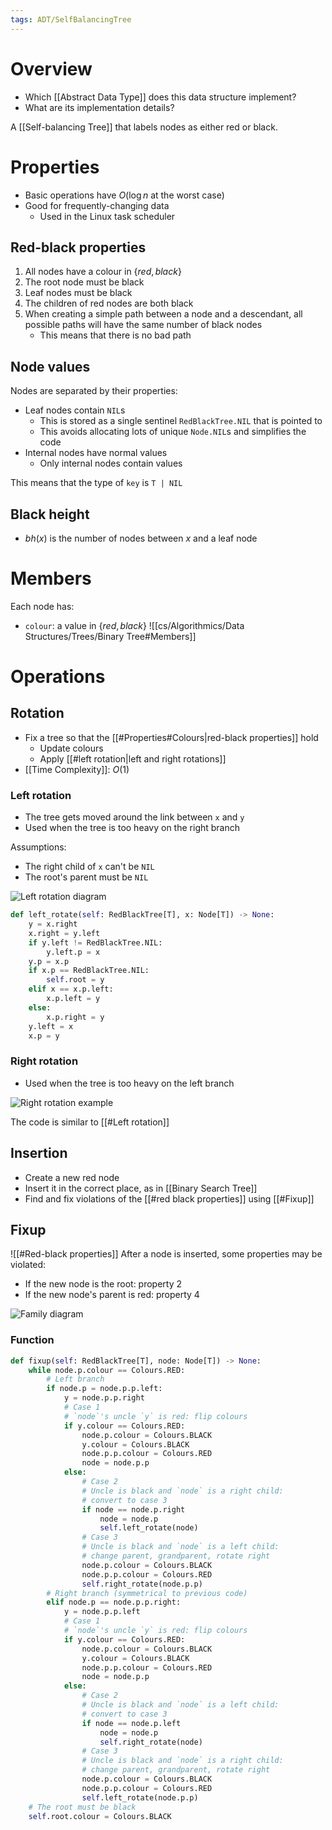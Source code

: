 ```yaml
---
tags: ADT/SelfBalancingTree 
---
```


# Overview
- Which [[Abstract Data Type]] does this data structure implement?
- What are its implementation details?

A [[Self-balancing Tree]] that labels nodes as either red or black. 

# Properties
- Basic operations have $O(\log n$ at the worst case)
- Good for frequently-changing data
	- Used in the Linux task scheduler

## Red-black properties
1. All nodes have a colour in $\{red, black\}$
2. The root node must be black
3. Leaf nodes must be black
4. The children of red nodes are both black
5. When creating a simple path between a node and a descendant, all possible paths will have the same number of black nodes
	- This means that there is no bad path

## Node values
Nodes are separated by their properties:
- Leaf nodes contain `NIL`s
	- This is stored as a single sentinel `RedBlackTree.NIL` that is pointed to
	- This avoids allocating lots of unique `Node.NIL`s and simplifies the code
- Internal nodes have normal values
	- Only internal nodes contain values

This means that the type of `key` is `T | NIL`

## Black height
- $bh(x)$ is the number of nodes between $x$ and a leaf node

# Members
Each node has:
- `colour`: a value in $\{red, black\}$
![[cs/Algorithmics/Data Structures/Trees/Binary Tree#Members]]

# Operations
## Rotation
- Fix a tree so that the [[#Properties#Colours|red-black properties]] hold
	- Update colours
	- Apply [[#left rotation|left and right rotations]]
- [[Time Complexity]]: $O(1)$

### Left rotation
- The tree gets moved around the link between `x` and `y`
- Used when the tree is too heavy on the right branch 

Assumptions:
- The right child of `x` can't be `NIL`
- The root's parent must be `NIL`

![Left rotation diagram](http://www2.cs.ccu.edu.tw/~tmh104u/rotate5.png)

```python
def left_rotate(self: RedBlackTree[T], x: Node[T]) -> None:
	y = x.right
	x.right = y.left
	if y.left != RedBlackTree.NIL:
		y.left.p = x
	y.p = x.p
	if x.p == RedBlackTree.NIL:
		self.root = y
	elif x == x.p.left:
		x.p.left = y
	else:
		x.p.right = y
	y.left = x
	x.p = y
```

### Right rotation
- Used when the tree is too heavy on the left branch

![Right rotation example](http://www2.cs.ccu.edu.tw/~tmh104u/rotate3.png)

The code is similar to [[#Left rotation]]

## Insertion
- Create a new red node
- Insert it in the correct place, as in [[Binary Search Tree]]
- Find and fix violations of the [[#red black properties]] using [[#Fixup]]

## Fixup
![[#Red-black properties]]
After a node is inserted, some properties may be violated:
- If the new node is the root: property 2
- If the new node's parent is red: property 4

![Family diagram](https://ds2-iiith.vlabs.ac.in/exp/red-black-tree/red-black-tree-oprations/images/uncle.png)

### Function
```python
def fixup(self: RedBlackTree[T], node: Node[T]) -> None:
	while node.p.colour == Colours.RED:
		# Left branch
		if node.p = node.p.p.left:
			y = node.p.p.right
			# Case 1
			# `node`'s uncle `y` is red: flip colours
			if y.colour == Colours.RED:
				node.p.colour = Colours.BLACK
				y.colour = Colours.BLACK
				node.p.p.colour = Colours.RED
				node = node.p.p
			else:
				# Case 2
				# Uncle is black and `node` is a right child:
				# convert to case 3
				if node == node.p.right
					node = node.p
					self.left_rotate(node)
				# Case 3
				# Uncle is black and `node` is a left child:
				# change parent, grandparent, rotate right
				node.p.colour = Colours.BLACK
				node.p.p.colour = Colours.RED
				self.right_rotate(node.p.p)
		# Right branch (symmetrical to previous code)
		elif node.p == node.p.p.right:
			y = node.p.p.left
			# Case 1
			# `node`'s uncle `y` is red: flip colours
			if y.colour == Colours.RED:
				node.p.colour = Colours.BLACK
				y.colour = Colours.BLACK
				node.p.p.colour = Colours.RED
				node = node.p.p
			else:
				# Case 2
				# Uncle is black and `node` is a left child:
				# convert to case 3
				if node == node.p.left
					node = node.p
					self.right_rotate(node)
				# Case 3
				# Uncle is black and `node` is a right child:
				# change parent, grandparent, rotate right
				node.p.colour = Colours.BLACK
				node.p.p.colour = Colours.RED
				self.left_rotate(node.p.p)
	# The root must be black
	self.root.colour = Colours.BLACK
		
```